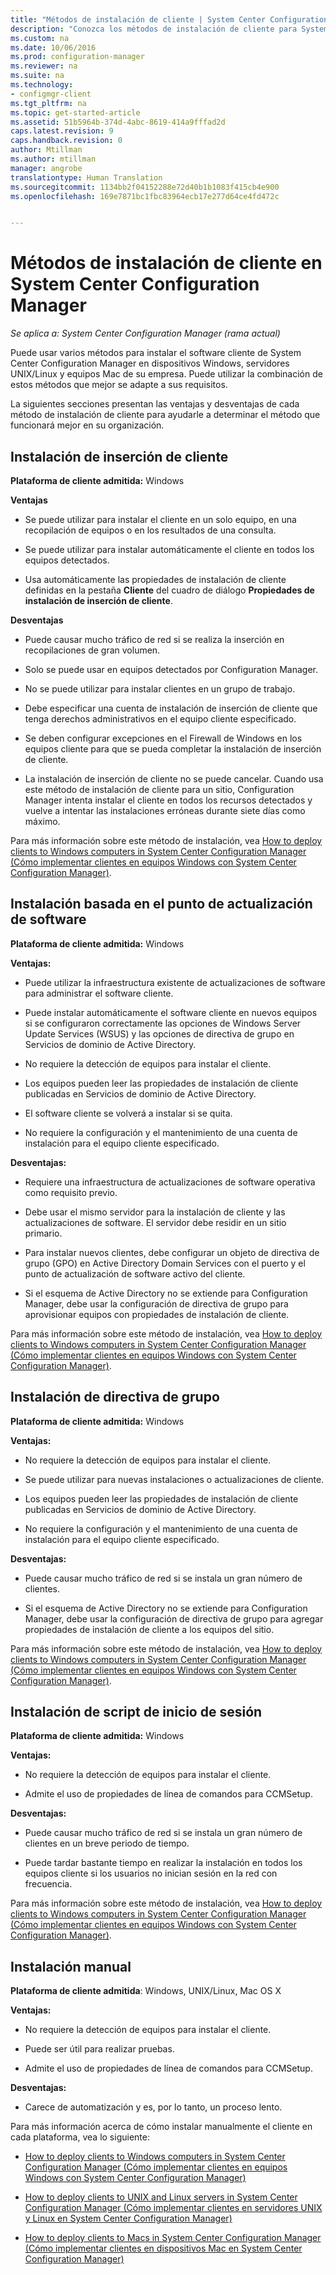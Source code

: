 ```yaml
---
title: "Métodos de instalación de cliente | System Center Configuration Manager"
description: "Conozca los métodos de instalación de cliente para System Center Configuration Manager."
ms.custom: na
ms.date: 10/06/2016
ms.prod: configuration-manager
ms.reviewer: na
ms.suite: na
ms.technology:
- configmgr-client
ms.tgt_pltfrm: na
ms.topic: get-started-article
ms.assetid: 51b5964b-374d-4abc-8619-414a9fffad2d
caps.latest.revision: 9
caps.handback.revision: 0
author: Mtillman
ms.author: mtillman
manager: angrobe
translationtype: Human Translation
ms.sourcegitcommit: 1134bb2f04152288e72d40b1b1083f415cb4e900
ms.openlocfilehash: 169e7871bc1fbc83964ecb17e277d64ce4fd472c


---
```

# <a name="client-installation-methods-in-system-center-configuration-manager"></a>Métodos de instalación de cliente en System Center Configuration Manager

*Se aplica a: System Center Configuration Manager (rama actual)*

Puede usar varios métodos para instalar el software cliente de System Center Configuration Manager en dispositivos Windows, servidores UNIX/Linux y equipos Mac de su empresa. Puede utilizar la combinación de estos métodos que mejor se adapte a sus requisitos.  

 La siguientes secciones presentan las ventajas y desventajas de cada método de instalación de cliente para ayudarle a determinar el método que funcionará mejor en su organización.  

## <a name="client-push-installation"></a>Instalación de inserción de cliente  

 **Plataforma de cliente admitida:** Windows  

 **Ventajas**  

-   Se puede utilizar para instalar el cliente en un solo equipo, en una recopilación de equipos o en los resultados de una consulta.  

-   Se puede utilizar para instalar automáticamente el cliente en todos los equipos detectados.  

-   Usa automáticamente las propiedades de instalación de cliente definidas en la pestaña **Cliente** del cuadro de diálogo **Propiedades de instalación de inserción de cliente**.  

 **Desventajas**  

-   Puede causar mucho tráfico de red si se realiza la inserción en recopilaciones de gran volumen.  

-   Solo se puede usar en equipos detectados por Configuration Manager.  

-   No se puede utilizar para instalar clientes en un grupo de trabajo.  

-   Debe especificar una cuenta de instalación de inserción de cliente que tenga derechos administrativos en el equipo cliente especificado.  

-   Se deben configurar excepciones en el Firewall de Windows en los equipos cliente para que se pueda completar la instalación de inserción de cliente.  

-   La instalación de inserción de cliente no se puede cancelar. Cuando usa este método de instalación de cliente para un sitio, Configuration Manager intenta instalar el cliente en todos los recursos detectados y vuelve a intentar las instalaciones erróneas durante siete días como máximo.  

 Para más información sobre este método de instalación, vea [How to deploy clients to Windows computers in System Center Configuration Manager (Cómo implementar clientes en equipos Windows con System Center Configuration Manager)](../../../../core/clients/deploy/deploy-clients-to-windows-computers.md).  

## <a name="software-update-point-based-installation"></a>Instalación basada en el punto de actualización de software  
 **Plataforma de cliente admitida:** Windows  

 **Ventajas:**  

-   Puede utilizar la infraestructura existente de actualizaciones de software para administrar el software cliente.  

-   Puede instalar automáticamente el software cliente en nuevos equipos si se configuraron correctamente las opciones de Windows Server Update Services (WSUS) y las opciones de directiva de grupo en Servicios de dominio de Active Directory.  

-   No requiere la detección de equipos para instalar el cliente.  

-   Los equipos pueden leer las propiedades de instalación de cliente publicadas en Servicios de dominio de Active Directory.  

-   El software cliente se volverá a instalar si se quita.  

-   No requiere la configuración y el mantenimiento de una cuenta de instalación para el equipo cliente especificado.  

 **Desventajas:**  

-   Requiere una infraestructura de actualizaciones de software operativa como requisito previo.  

-   Debe usar el mismo servidor para la instalación de cliente y las actualizaciones de software. El servidor debe residir en un sitio primario.  

-   Para instalar nuevos clientes, debe configurar un objeto de directiva de grupo (GPO) en Active Directory Domain Services con el puerto y el punto de actualización de software activo del cliente.  

-   Si el esquema de Active Directory no se extiende para Configuration Manager, debe usar la configuración de directiva de grupo para aprovisionar equipos con propiedades de instalación de cliente.  

 Para más información sobre este método de instalación, vea [How to deploy clients to Windows computers in System Center Configuration Manager (Cómo implementar clientes en equipos Windows con System Center Configuration Manager)](../../../../core/clients/deploy/deploy-clients-to-windows-computers.md).  

## <a name="group-policy-installation"></a>Instalación de directiva de grupo  
 **Plataforma de cliente admitida:** Windows  

 **Ventajas:**  

-   No requiere la detección de equipos para instalar el cliente.  

-   Se puede utilizar para nuevas instalaciones o actualizaciones de cliente.  

-   Los equipos pueden leer las propiedades de instalación de cliente publicadas en Servicios de dominio de Active Directory.  

-   No requiere la configuración y el mantenimiento de una cuenta de instalación para el equipo cliente especificado.  

 **Desventajas:**  

-   Puede causar mucho tráfico de red si se instala un gran número de clientes.  

-   Si el esquema de Active Directory no se extiende para Configuration Manager, debe usar la configuración de directiva de grupo para agregar propiedades de instalación de cliente a los equipos del sitio.  

 Para más información sobre este método de instalación, vea [How to deploy clients to Windows computers in System Center Configuration Manager (Cómo implementar clientes en equipos Windows con System Center Configuration Manager)](../../../../core/clients/deploy/deploy-clients-to-windows-computers.md).  

## <a name="logon-script-installation"></a>Instalación de script de inicio de sesión  
 **Plataforma de cliente admitida:** Windows  

 **Ventajas:**  

-   No requiere la detección de equipos para instalar el cliente.  

-   Admite el uso de propiedades de línea de comandos para CCMSetup.  

 **Desventajas:**  

-   Puede causar mucho tráfico de red si se instala un gran número de clientes en un breve periodo de tiempo.  

-   Puede tardar bastante tiempo en realizar la instalación en todos los equipos cliente si los usuarios no inician sesión en la red con frecuencia.  

 Para más información sobre este método de instalación, vea [How to deploy clients to Windows computers in System Center Configuration Manager (Cómo implementar clientes en equipos Windows con System Center Configuration Manager)](../../../../core/clients/deploy/deploy-clients-to-windows-computers.md).  

## <a name="manual-installation"></a>Instalación manual  
 **Plataforma de cliente admitida**: Windows, UNIX/Linux, Mac OS X  

 **Ventajas:**  

-   No requiere la detección de equipos para instalar el cliente.  

-   Puede ser útil para realizar pruebas.  

-   Admite el uso de propiedades de línea de comandos para CCMSetup.  

 **Desventajas:**  

-   Carece de automatización y es, por lo tanto, un proceso lento.  

 Para más información acerca de cómo instalar manualmente el cliente en cada plataforma, vea lo siguiente:  

-   [How to deploy clients to Windows computers in System Center Configuration Manager (Cómo implementar clientes en equipos Windows con System Center Configuration Manager)](../../../../core/clients/deploy/deploy-clients-to-windows-computers.md)  

-   [How to deploy clients to UNIX and Linux servers in System Center Configuration Manager (Cómo implementar clientes en servidores UNIX y Linux en System Center Configuration Manager)](../../../../core/clients/deploy/deploy-clients-to-unix-and-linux-servers.md)  

-   [How to deploy clients to Macs in System Center Configuration Manager (Cómo implementar clientes en dispositivos Mac en System Center Configuration Manager)](../../../../core/clients/deploy/deploy-clients-to-macs.md)  



<!--HONumber=Nov16_HO1-->



